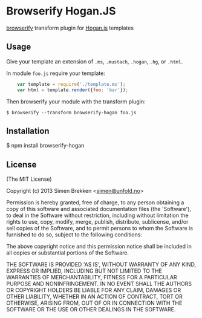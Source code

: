 # Browserify Hogan.JS

[browserify](https://github.com/substack/node-browserify) transform plugin for [Hogan.js](http://twitter.github.io/hogan.js) templates

## Usage

Give your template an extension of `.ms`, `.mustach`, `.hogan`, `.hg`, or `.html`.

In module `foo.js` require your template:

```javascript
    var template = require('./template.ms');
    var html = template.render({foo: 'bar'});
```

Then browserify your module with the transform plugin:

    $ browserify --transform browserify-hogan foo.js

## Installation

  $ npm install browserify-hogan

## License

(The MIT License)

Copyright (c) 2013 Simen Brekken &lt;simen@unfold.no&gt;

Permission is hereby granted, free of charge, to any person obtaining
a copy of this software and associated documentation files (the
'Software'), to deal in the Software without restriction, including
without limitation the rights to use, copy, modify, merge, publish,
distribute, sublicense, and/or sell copies of the Software, and to
permit persons to whom the Software is furnished to do so, subject to
the following conditions:

The above copyright notice and this permission notice shall be
included in all copies or substantial portions of the Software.

THE SOFTWARE IS PROVIDED 'AS IS', WITHOUT WARRANTY OF ANY KIND,
EXPRESS OR IMPLIED, INCLUDING BUT NOT LIMITED TO THE WARRANTIES OF
MERCHANTABILITY, FITNESS FOR A PARTICULAR PURPOSE AND NONINFRINGEMENT.
IN NO EVENT SHALL THE AUTHORS OR COPYRIGHT HOLDERS BE LIABLE FOR ANY
CLAIM, DAMAGES OR OTHER LIABILITY, WHETHER IN AN ACTION OF CONTRACT,
TORT OR OTHERWISE, ARISING FROM, OUT OF OR IN CONNECTION WITH THE
SOFTWARE OR THE USE OR OTHER DEALINGS IN THE SOFTWARE.
